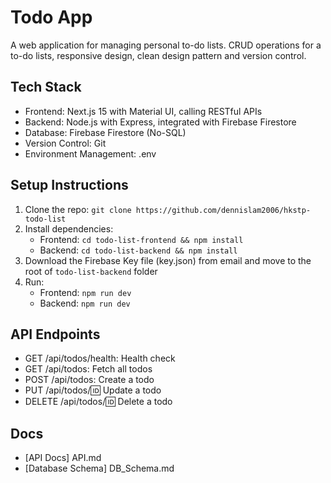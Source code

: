 # Todo App
A web application for managing personal to-do lists.
CRUD operations for a to-do lists, responsive design, clean design pattern and version control.

## Tech Stack
- Frontend: Next.js 15 with Material UI, calling RESTful APIs
- Backend: Node.js with Express, integrated with Firebase Firestore
- Database: Firebase Firestore (No-SQL)
- Version Control: Git
- Environment Management: .env

## Setup Instructions
1. Clone the repo: `git clone https://github.com/dennislam2006/hkstp-todo-list`
2. Install dependencies:
   - Frontend: `cd todo-list-frontend && npm install`
   - Backend: `cd todo-list-backend && npm install`
3. Download the Firebase Key file (key.json) from email and move to the root of `todo-list-backend` folder
4. Run:
   - Frontend: `npm run dev`
   - Backend: `npm run dev`

## API Endpoints
- GET /api/todos/health: Health check
- GET /api/todos: Fetch all todos
- POST /api/todos: Create a todo
- PUT /api/todos/:id: Update a todo
- DELETE /api/todos/:id: Delete a todo

## Docs
- [API Docs] API.md
- [Database Schema] DB_Schema.md